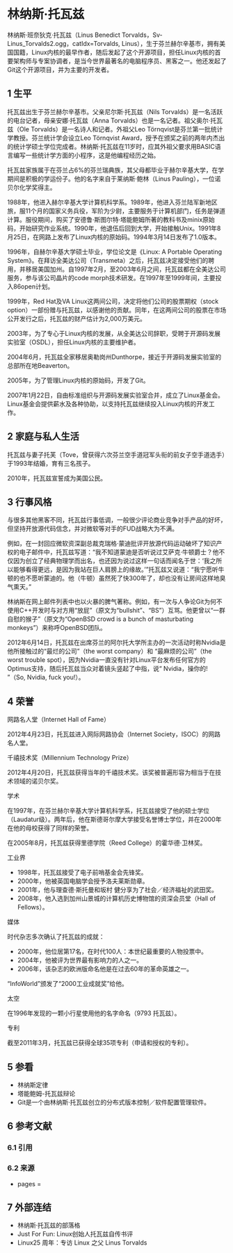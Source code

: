 # 林纳斯·托瓦兹



林纳斯·班奈狄克·托瓦兹（Linus Benedict Torvalds，Sv-Linus_Torvalds2.ogg，catIdx=Torvalds, Linus），生于芬兰赫尔辛基市，拥有美国国籍，Linux内核的最早作者，随后发起了这个开源项目，担任Linux内核的首要架构师与专案协调者，是当今世界最著名的电脑程序员、黑客之一。他还发起了Git这个开源项目，并为主要的开发者。



## 1 生平

托瓦兹出生于芬兰赫尔辛基市。父亲尼尔斯·托瓦兹（Nils Torvalds）是一名活跃的电台记者，母亲安娜·托瓦兹（Anna Torvalds）也是一名记者。祖父奥尔·托瓦兹（Ole Torvalds）是一名诗人和记者。外祖父Leo Törnqvist是芬兰第一批统计学教授。芬兰统计学会设立Leo Törnqvist Award，授予在颁奖之前的两年内杰出的统计学硕士学位完成者。林纳斯·托瓦兹在11岁时，应其外祖父要求用BASIC语言编写一些统计学方面的小程序，这是他编程经历之始。

托瓦兹家族属于在芬兰占6%的芬兰瑞典族，其父母都毕业于赫尔辛基大学，在学期间是积极的学运份子。他的名字来自于莱纳斯·鲍林（Linus Pauling），一位诺贝尔化学奖得主。

1988年，他进入赫尔辛基大学计算机科学系。1989年，他进入芬兰陆军新地区旅，服11个月的国家义务兵役，军阶为少尉，主要服务于计算机部门，任务是弹道计算。服役期间，购买了安德鲁·斯图尔特·塔能鲍姆所著的教科书及minix原始码，开始研究作业系统。1990年，他退伍后回到大学，开始接触Unix。1991年8月25日，在网路上发布了Linux内核的原始码。1994年3月14日发布了1.0版本。

1996年，自赫尔辛基大学硕士毕业，学位论文是《Linux: A Portable Operating System》。在拜访全美达公司（Transmeta）之后，托瓦兹决定接受他们的聘用，并移居美国加州。自1997年2月，至2003年6月之间，托瓦兹都在全美达公司服务，参与该公司晶片的code morph技术研发。在1997年至1999年间，主要投入86open计划。

1999年，Red Hat及VA Linux这两间公司，决定将他们公司的股票期权（stock option）一部份赠与托瓦兹，以感谢他的贡献。同年，在这两间公司的股票在市场公开发行之后，托瓦兹的财产估计为2,000万美元。

2003年，为了专心于Linux内核的发展，从全美达公司辞职，受聘于开源码发展实验室（OSDL），担任Linux内核的主要维护者。

2004年6月，托瓦兹全家移居奥勒岗州Dunthorpe，接近于开源码发展实验室的总部所在地Beaverton。

2005年，为了管理Linux内核的原始码，开发了Git。

2007年1月22日，自由标准组织与开源码发展实验室合并，成立了Linux基金会。Linux基金会提供薪水及各种协助，以支持托瓦兹继续投入Linux内核的开发工作。



## 2 家庭与私人生活

托瓦兹与妻子托芙（Tove，曾获得六次芬兰空手道冠军头衔的前女子空手道选手）于1993年结婚，育有三名孩子。

2010年，托瓦兹宣誓成为美国公民。



## 3 行事风格

与很多其他黑客不同，托瓦兹行事低调，一般很少评论商业竞争对手产品的好坏，但坚持开放源代码信念，并对微软等对手的FUD战略大为不满。

例如，在一封回应微软资深副总裁克瑞格·蒙迪批评开放源代码运动破坏了知识产权的电子邮件中，托瓦兹写道：“我不知道蒙迪是否听说过艾萨克·牛顿爵士？他不仅因为创立了经典物理学而出名，也还因为说过这样一句话而闻名于世：‘我之所以能够看得更远，是因为我站在巨人肩膀上的缘故。’”托瓦兹又说道：“我宁愿听牛顿的也不愿听蒙迪的。他（牛顿）虽然死了快300年了，却也没有让房间这样地臭气熏天。”

林纳斯在网上邮件列表中也以火暴的脾气著称。例如，有一次与人争论Git为何不使用C++开发时与对方用“放屁”（原文为“bullshit”、“BS”）互骂。他更曾以“一群自慰的猴子”（原文为“OpenBSD crowd is a bunch of masturbating monkeys”）来称呼OpenBSD团队。

2012年6月14日，托瓦兹在出席芬兰的阿尔托大学所主办的一次活动时称Nvidia是他所接触过的“最烂的公司”（the worst company）和 “最麻烦的公司”（the worst trouble spot），因为Nvidia一直没有针对Linux平台发布任何官方的Optimus支持，随后托瓦兹当众对着镜头竖起了中指，说“ Nvidia，操你的! ”（So, Nvidia, fuck you!）。



## 4 荣誉

网路名人堂（Internet Hall of Fame）

2012年4月23日，托瓦兹进入网际网路协会（Internet Society，ISOC）的网路名人堂。

千禧技术奖（Millennium Technology Prize）

2012年4月20日，托瓦兹获得当年的千禧技术奖。该奖被普遍形容为相当于在技术领域的诺贝尔奖。

学术

在1997年，在芬兰赫尔辛基大学计算机科学系，托瓦兹接受了他的硕士学位（Laudatur级）。两年后，他在斯德哥尔摩大学接受名誉博士学位，并在2000年在他的母校获得了同样的荣誉。

在2005年8月，托瓦兹获得里德学院（Reed College）的霍华德·卫林奖。

工业界

* 1998年，托瓦兹接受了电子前哨基金会先锋奖。
* 2000年，他被英国电脑学会授予洛夫莱斯勋章。
* 2001年，他与理查德·斯托曼和坂村 健分享为了社会／经济福祉的武田奖。
* 2008年，他入选到加州山景城的计算机历史博物馆的资深会员堂（Hall of Fellows）。

媒体

时代杂志多次确认了托瓦兹的成就：

* 2000年，他位居第17名，在时代100人：本世纪最重要的人物投票中。
* 2004年，他被评为世界最有影响力的人之一。
* 2006年，该杂志的欧洲版命名他是在过去60年的革命英雄之一。

“InfoWorld”颁发了“2000工业成就奖”给他。

太空

在1996年发现的一颗小行星使用他的名字命名（9793 托瓦兹）。

专利

截至2011年3月，托瓦兹已获得全球35项专利（申请和授权的专利）。



## 5 参看

* 林纳斯定律
* 塔能鲍姆-托瓦兹辩论
* Git是一个由林纳斯·托瓦兹创立的分布式版本控制／软件配置管理软件。



## 6 参考文献



### 6.1 引用



### 6.2 来源

* pages =



## 7 外部连结

* 林纳斯·托瓦兹的部落格
* Just For Fun: Linux创始人托瓦兹自传书评
* Linux25 周年：专访 Linux 之父 Linus Torvalds



